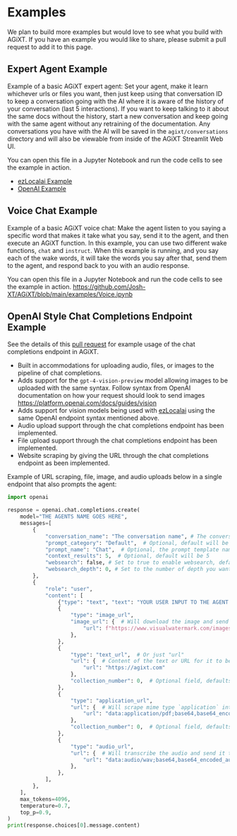 # Examples

We plan to build more examples but would love to see what you build with AGiXT.  If you have an example you would like to share, please submit a pull request to add it to this page.

## Expert Agent Example

Example of a basic AGiXT expert agent:  Set your agent, make it learn whichever urls or files you want, then just keep using that conversation ID to keep a conversation going with the AI where it is aware of the history of your conversation (last 5 interactions).  If you want to keep talking to it about the same docs without the history, start a new conversation and keep going with the same agent without any retraining of the documentation. Any conversations you have with the AI will be saved in the `agixt/conversations` directory and will also be viewable from inside of the AGiXT Streamlit Web UI.

You can open this file in a Jupyter Notebook and run the code cells to see the example in action.

- [ezLocalai Example](https://github.com/Josh-XT/AGiXT/blob/main/examples/AGiXT-Expert-ezLocalai.ipynb)
- [OpenAI Example](https://github.com/Josh-XT/AGiXT/blob/main/examples/AGiXT-Expert-OAI.ipynb)

## Voice Chat Example

Example of a basic AGiXT voice chat: Make the agent listen to you saying a specific word that makes it take what you say, send it to the agent, and then execute an AGiXT function. In this example, you can use two different wake functions, `chat` and `instruct`. When this example is running, and you say each of the wake words, it will take the words you say after that, send them to the agent, and respond back to you with an audio response.

You can open this file in a Jupyter Notebook and run the code cells to see the example in action. <https://github.com/Josh-XT/AGiXT/blob/main/examples/Voice.ipynb>

## OpenAI Style Chat Completions Endpoint Example

See the details of this [pull request](https://github.com/Josh-XT/AGiXT/pull/1149) for example usage of the chat completions endpoint in AGiXT.

- Built in accommodations for uploading audio, files, or images to the pipeline of chat completions.
- Adds support for the `gpt-4-vision-preview` model allowing images to be uploaded with the same syntax. Follow syntax from OpenAI documentation on how your request should look to send images <https://platform.openai.com/docs/guides/vision>
- Adds support for vision models being used with [ezLocalai](https://github.com/DevXT-LLC/ezlocalai) using the same OpenAI endpoint syntax mentioned above.
- Audio upload support through the chat completions endpoint has been implemented.
- File upload support through the chat completions endpoint has been implemented.
- Website scraping by giving the URL through the chat completions endpoint as been implemented.

Example of URL scraping, file, image, and audio uploads below in a single endpoint that also prompts the agent:

```python
import openai

response = openai.chat.completions.create(
    model="THE AGENTS NAME GOES HERE",
    messages=[
        {
            "conversation_name": "The conversation name", # The conversation name goes here
            "prompt_category": "Default",  # Optional, default will be "Default"
            "prompt_name": "Chat",  # Optional, the prompt template name goes here, default will be "Chat"
            "context_results": 5,  # Optional, default will be 5
            "websearch": false, # Set to true to enable websearch, default is false
            "websearch_depth": 0, # Set to the number of depth you want to websearch to go (3 would go 3 links deep per link it scrapes)
        },
        {
            "role": "user",
            "content": [
                {"type": "text", "text": "YOUR USER INPUT TO THE AGENT GOES HERE"},
                {
                    "type": "image_url",
                    "image_url": {  # Will download the image and send it to the vision model
                        "url": f"https://www.visualwatermark.com/images/add-text-to-photos/add-text-to-image-3.webp"
                    },
                },
                {
                    "type": "text_url",  # Or just "url"
                    "url": {  # Content of the text or URL for it to be scraped
                        "url": "https://agixt.com"
                    },
                    "collection_number": 0,  # Optional field, defaults to 0.
                },
                {
                    "type": "application_url",
                    "url": {  # Will scrape mime type `application` into the agent's memory
                        "url": "data:application/pdf;base64,base64_encoded_pdf_here"
                    },
                    "collection_number": 0,  # Optional field, defaults to 0.
                },
                {
                    "type": "audio_url",
                    "url": {  # Will transcribe the audio and send it to the agent in the same way as text. Enables easy voice chat.
                        "url": "data:audio/wav;base64,base64_encoded_audio_here"
                    },
                },
            ],
        },
    ],
    max_tokens=4096,
    temperature=0.7,
    top_p=0.9,
)
print(response.choices[0].message.content)
```
